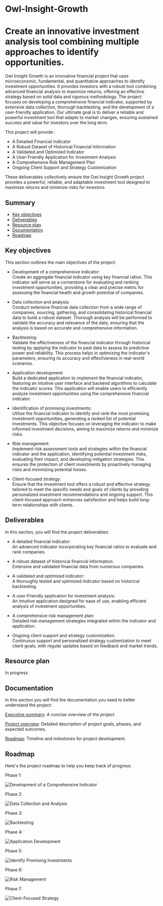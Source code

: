 # Owl-Insight-Growth
# Create an innovative investment analysis tool combining multiple approaches to identify opportunities.

Owl Insight Growth is an innovative financial project that uses microeconomic, fundamental, and quantitative approaches to identify investment opportunities. It provides investors with a robust tool combining advanced financial analysis to maximize returns, offering an effective strategy based on solid data and rigorous methodology. The project focuses on developing a comprehensive financial indicator, supported by extensive data collection, thorough backtesting, and the development of a user-friendly application. Our ultimate goal is to deliver a reliable and powerful investment tool that adapts to market changes, ensuring sustained success and value for investors over the long term.

This project will provide :
- A Detailed Financial Indicator
- A Robust Dataset of Historical Financial Information
- A Validated and Optimized Indicator
- A User-Friendly Application for Investment Analysis
- A Comprehensive Risk Management Plan
- Ongoing Client Support and Strategy Customization

These deliverables collectively ensure the Owl Insight Growth project provides a powerful, reliable, and adaptable investment tool designed to maximize returns and minimize risks for investors.

## Summary
- [Key objectives](#key-objectives)
- [Deliverables](#deliverables)
- [Resource plan](#resource-plan)
- [Documentation](#documentation)
- [Roadmap](#roadmap)

## Key objectives

This section outlines the main objectives of the project:

- Development of a comprehensive indicator:  
Create an aggregate financial indicator using key financial ratios. This indicator will serve as a cornerstone for evaluating and ranking investment opportunities, providing a clear and precise metric for assessing the financial health and growth potential of companies.

- Data collection and analysis:  
Conduct extensive financial data collection from a wide range of companies, sourcing, gathering, and consolidating historical financial data to build a robust dataset. Thorough analysis will be performed to validate the accuracy and relevance of the data, ensuring that the analysis is based on accurate and comprehensive information.

- Backtesting:  
Validate the effectiveness of the financial indicator through historical testing by applying the indicator to past data to assess its predictive power and reliability. This process helps in optimizing the indicator's parameters, ensuring its accuracy and effectiveness in real-world scenarios.

- Application development:  
Build a dedicated application to implement the financial indicator, featuring an intuitive user interface and backend algorithms to calculate the indicator scores. This application will enable users to efficiently analyze investment opportunities using the comprehensive financial indicator.

- Identification of promising investments:  
Utilize the financial indicator to identify and rank the most promising investment opportunities, generating a ranked list of potential investments. This objective focuses on leveraging the indicator to make informed investment decisions, aiming to maximize returns and minimize risks.

- Risk management:  
Implement risk assessment tools and strategies within the financial indicator and the application, identifying potential investment risks, evaluating their impact, and developing mitigation strategies. This ensures the protection of client investments by proactively managing risks and minimizing potential losses.

- Client-focused strategy:  
Ensure that the investment tool offers a robust and effective strategy tailored to meet the specific needs and goals of clients by providing personalized investment recommendations and ongoing support. This client-focused approach enhances satisfaction and helps build long-term relationships with clients.

## Deliverables

In this section, you will find the project deliverables:

- A detailed financial indicator:   
An advanced indicator incorporating key financial ratios to evaluate and rank companies.

- A robust dataset of historical financial information:  
Extensive and validated financial data from numerous companies.

- A validated and optimized indicator:  
A thoroughly tested and optimized indicator based on historical backtesting.

- A user-Friendly application for investment analysis:  
An intuitive application designed for ease of use, enabling efficient analysis of investment opportunities.

- A comprehensive risk management plan:  
Detailed risk management strategies integrated within the indicator and application.

- Ongoing client support and strategy customization:  
Continuous support and personalized strategy customization to meet client goals, with regular updates based on feedback and market trends.

## Resource plan

In progress

## Documentation

In this section you will find the documentation you need to better understand the project:

[Executive summary](documentation/executive_summary.pdf): A concise overview of the project.

[Project overview](documentation/overview.pdf): Detailed description of project goals, phases, and expected outcomes.

[Roadmap](documentation/roadmap/roadmap.pdf): Timeline and milestones for project development.

## Roadmap

Here's the project roadmap to help you keep track of progress: 

Phase 1:

![Development of a Comprehensive Indicator](documentation/roadmap/phase_1.png)

Phase 2:

![Data Collection and Analysis](documentation/roadmap/phase_2.png)

Phase 3:

![Backtesting](documentation/roadmap/phase_3.png)

Phase 4:

![Application Development](documentation/roadmap/phase_4.png)

Phase 5:

![Identify Promising Investments](documentation/roadmap/phase_5.png)

Phase 6:

![Risk Management](documentation/roadmap/phase_6.png)

Phase 7:

![Client-Focused Strategy](documentation/roadmap/phase_7.png)



